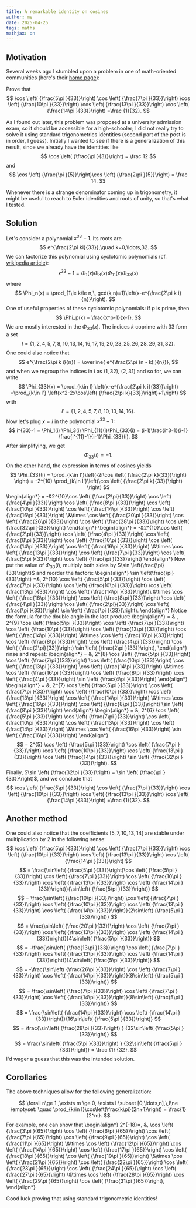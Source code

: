 ```yaml
---
title: A remarkable identity on cosines
author: me
date: 2025-04-25
tags: maths
mathjax: on
---
```


## Motivation

Several weeks ago I stumbled upon a problem in one of math-oriented communities (here's their [home page](https://sites.google.com/view/ktrtvseros/%D0%B3%D0%BB%D0%B0%D0%B2%D0%BD%D0%B0%D1%8F-%D1%81%D1%82%D1%80%D0%B0%D0%BD%D0%B8%D1%86%D0%B0)):

Prove that
$$
    \cos \left( {\frac{5\pi }{33}}\right)
    \cos \left( {\frac{7\pi }{33}}\right)
    \cos \left( {\frac{10\pi }{33}}\right)
    \cos \left( {\frac{13\pi }{33}}\right)
    \cos \left( {\frac{14\pi }{33}}\right)
    =\frac {1}{32}.
$$

As I found out later, this problem was proposed at a university admission exam, so it should be accessible for a high-schooler; I did not really try to solve it using standard trigonometrics identities (second part of the post is in order, I guess). Initially I wanted to see if there is a generalization of this result, since we already have the identities like
$$
\cos \left( {\frac{\pi }{3}}\right) = \frac 12
$$
and
$$
\cos \left( {\frac{\pi }{5}}\right)\cos \left( {\frac{2\pi }{5}}\right) = \frac 14.
$$

Whenever there is a strange denominator coming up in trigonometry, it might be useful to reach to Euler identities and roots of unity, so that's what I tested.

## Solution
Let's consider a polynomial $x^{33}-1$.
Its roots are
$$
    e^{\frac{2\pi ki}{33}},\quad k=0,\ldots,32.
$$
We can factorize this polynomial using cyclotomic polynomials (cf. [wikipedia article](https://en.wikipedia.org/wiki/Cyclotomic_polynomial)):
$$
    x^{33}-1 = \Phi_1(x) \Phi_3(x) \Phi_{11}(x)\Phi_{33}(x)
$$
where
$$
    \Phi_n(x) = \prod_{1\le k\le n,\, gcd(k,n)=1}\left(x-e^{\frac{2\pi k i}{n}}\right).
$$
One of useful properties of these cyclotomic polynomials: if $p$ is prime, then
$$
    \Phi_p(x) = \frac{x^p-1}{x-1}.
$$
We are mostly interested in the $\Phi_{33}(x)$.
The indices $k$ coprime with $33$ form a set
$$
    I = \{1, 2, 4, 5, 7, 8, 10, 13, 14, 16, 17, 19, 20, 23, 25, 26, 28, 29, 31, 32\}.
$$
One could also notice that
$$
    e^{\frac{2\pi k i}{n}} = \overline{ e^{\frac{2\pi (n - k)i}{n}}},
$$
and when we regroup the indices in $I$  as $(1, 32)$, $(2,31)$ and so for, we can write
$$
    \Phi_{33}(x) = \prod_{k\in I} \left(x-e^{\frac{2\pi k i}{33}}\right)
    =\prod_{k\in I'} \left(x^2-2x\cos\left( {\frac{2\pi k}{33}}\right)+1\right)
$$
with
$$
    I' = \{1, 2, 4, 5, 7, 8, 10, 13, 14, 16\}.
$$
Now let's plug $x=i$ in the polynomial $x^{33}-1$:
$$
    i^{33}-1 = \Phi_1(i) \Phi_3(i) \Phi_{11}(i)\Phi_{33}(i) = (i-1)\frac{i^3-1}{i-1} \frac{i^{11}-1}{i-1}\Phi_{33}(i).
$$
After simplifying, we get
$$
    \Phi_{33}(i) = -1.
$$
On the other hand, the expression in terms of cosines yields
$$
    \Phi_{33}(i) = \prod_{k\in I'}\left(-2i\cos \left( {\frac{2\pi k}{33}}\right) \right) = -2^{10}
    \prod_{k\in I'}\left(\cos \left( {\frac{2\pi k}{33}}\right) \right)
$$
\begin{align*}
    = -&2^{10}\cos \left( {\frac{2\pi}{33}}\right)
    \cos \left( {\frac{4\pi }{33}}\right)
    \cos \left( {\frac{8\pi }{33}}\right)
    \cos \left( {\frac{10\pi }{33}}\right)
    \cos \left( {\frac{14\pi }{33}}\right)
    \cos \left( {\frac{16\pi }{33}}\right)
    \\&\times
    \cos \left( {\frac{20\pi }{33}}\right)
    \cos \left( {\frac{26\pi }{33}}\right)
    \cos \left( {\frac{28\pi }{33}}\right)
    \cos \left( {\frac{32\pi }{33}}\right)
\end{align*}
\begin{align*}
    = -&2^{10}\cos \left( {\frac{2\pi}{33}}\right)
    \cos \left( {\frac{4\pi }{33}}\right)
    \cos \left( {\frac{8\pi }{33}}\right)
    \cos \left( {\frac{10\pi }{33}}\right)
    \cos \left( {\frac{14\pi }{33}}\right)
    \cos \left( {\frac{16\pi }{33}}\right)
    \\&\times
    \cos \left( {\frac{13\pi }{33}}\right)
    \cos \left( {\frac{7\pi }{33}}\right)
    \cos \left( {\frac{5\pi }{33}}\right)
    \cos \left( {\frac{\pi }{33}}\right)
\end{align*}
Now put the value of $\Phi_{33}(i)$, multiply both sides by $\sin \left(\frac{\pi}{33}\right)$
and reorder the factors:
\begin{align*}
    \sin \left(\frac{\pi}{33}\right) =&\, 2^{10}
    \cos \left( {\frac{5\pi }{33}}\right)
    \cos \left( {\frac{7\pi }{33}}\right)
    \cos \left( {\frac{10\pi }{33}}\right)
    \cos \left( {\frac{13\pi }{33}}\right)
    \cos \left( {\frac{14\pi }{33}}\right)\\
    &\times
    \cos \left( {\frac{16\pi }{33}}\right)
    \cos \left( {\frac{8\pi }{33}}\right)
    \cos \left( {\frac{4\pi }{33}}\right)
    \cos \left( {\frac{2\pi}{33}}\right)
    \cos \left( {\frac{\pi }{33}}\right)
    \sin \left( {\frac{\pi }{33}}\right).
\end{align*}
Notice the formula for the double angle in the last product:
\begin{align*}
    = & \, 2^{9}
    \cos \left( {\frac{5\pi }{33}}\right)
    \cos \left( {\frac{7\pi }{33}}\right)
    \cos \left( {\frac{10\pi }{33}}\right)
    \cos \left( {\frac{13\pi }{33}}\right)
    \cos \left( {\frac{14\pi }{33}}\right)
    \\&\times
    \cos \left( {\frac{16\pi }{33}}\right)
    \cos \left( {\frac{8\pi }{33}}\right)
    \cos \left( {\frac{4\pi }{33}}\right)
    \cos \left( {\frac{2\pi}{33}}\right)
    \sin \left( {\frac{2\pi }{33}}\right),
\end{align*}
rinse and repeat:
\begin{align*}
    = &\, 2^{8}
    \cos \left( {\frac{5\pi }{33}}\right)
    \cos \left( {\frac{7\pi }{33}}\right)
    \cos \left( {\frac{10\pi }{33}}\right)
    \cos \left( {\frac{13\pi }{33}}\right)
    \cos \left( {\frac{14\pi }{33}}\right)
    \\&\times
    \cos \left( {\frac{16\pi }{33}}\right)
    \cos \left( {\frac{8\pi }{33}}\right)
    \cos \left( {\frac{4\pi }{33}}\right)
    \sin \left( {\frac{4\pi }{33}}\right)
\end{align*}
\begin{align*}
    = &\, 2^{7}
    \cos \left( {\frac{5\pi }{33}}\right)
    \cos \left( {\frac{7\pi }{33}}\right)
    \cos \left( {\frac{10\pi }{33}}\right)
    \cos \left( {\frac{13\pi }{33}}\right)
    \cos \left( {\frac{14\pi }{33}}\right)
    \\&\times
    \cos \left( {\frac{16\pi }{33}}\right)
    \cos \left( {\frac{8\pi }{33}}\right)
    \sin \left( {\frac{8\pi }{33}}\right)
\end{align*}
\begin{align*}
    = &\, 2^{6}
    \cos \left( {\frac{5\pi }{33}}\right)
    \cos \left( {\frac{7\pi }{33}}\right)
    \cos \left( {\frac{10\pi }{33}}\right)
    \cos \left( {\frac{13\pi }{33}}\right)
    \cos \left( {\frac{14\pi }{33}}\right)
    \\&\times
    \cos \left( {\frac{16\pi }{33}}\right)
    \sin \left( {\frac{16\pi }{33}}\right)
\end{align*}
$$
    = 2^{5}
    \cos \left( {\frac{5\pi }{33}}\right)
    \cos \left( {\frac{7\pi }{33}}\right)
    \cos \left( {\frac{10\pi }{33}}\right)
    \cos \left( {\frac{13\pi }{33}}\right)
    \cos \left( {\frac{14\pi }{33}}\right)
    \sin \left( {\frac{32\pi }{33}}\right).
$$
Finally, $\sin \left( {\frac{32\pi }{33}}\right) = \sin \left( {\frac{\pi }{33}}\right)$, and we conclude that
$$
    \cos \left( {\frac{5\pi }{33}}\right)
    \cos \left( {\frac{7\pi }{33}}\right)
    \cos \left( {\frac{10\pi }{33}}\right)
    \cos \left( {\frac{13\pi }{33}}\right)
    \cos \left( {\frac{14\pi }{33}}\right)
    =\frac {1}{32}.
$$

## Another method

One could also notice that the coefficients $[5,7,10,13,14]$ are stable under multiplication by $2$ in the following sense:
$$
    \cos \left( {\frac{5\pi }{33}}\right)
    \cos \left( {\frac{7\pi }{33}}\right)
    \cos \left( {\frac{10\pi }{33}}\right)
    \cos \left( {\frac{13\pi }{33}}\right)
    \cos \left( {\frac{14\pi }{33}}\right)
$$
$$
= \frac{\sin\left( {\frac{5\pi }{33}}\right)\cos \left( {\frac{5\pi }{33}}\right)
    \cos \left( {\frac{7\pi }{33}}\right)
    \cos \left( {\frac{10\pi }{33}}\right)
    \cos \left( {\frac{13\pi }{33}}\right)
    \cos \left( {\frac{14\pi }{33}}\right)}{\sin\left( {\frac{5\pi }{33}}\right)}
$$
$$
= \frac{\sin\left( {\frac{10\pi }{33}}\right)
    \cos \left( {\frac{7\pi }{33}}\right)
    \cos \left( {\frac{10\pi }{33}}\right)
    \cos \left( {\frac{13\pi }{33}}\right)
    \cos \left( {\frac{14\pi }{33}}\right)}{2\sin\left( {\frac{5\pi }{33}}\right)}
$$
$$
= \frac{\sin\left( {\frac{20\pi }{33}}\right)
    \cos \left( {\frac{7\pi }{33}}\right)
    \cos \left( {\frac{13\pi }{33}}\right)
    \cos \left( {\frac{14\pi }{33}}\right)}{4\sin\left( {\frac{5\pi }{33}}\right)}
$$
$$
= -\frac{\sin\left( {\frac{13\pi }{33}}\right)
    \cos \left( {\frac{7\pi }{33}}\right)
    \cos \left( {\frac{13\pi }{33}}\right)
    \cos \left( {\frac{14\pi }{33}}\right)}{4\sin\left( {\frac{5\pi }{33}}\right)}
$$
$$
= -\frac{\sin\left( {\frac{26\pi }{33}}\right)
    \cos \left( {\frac{7\pi }{33}}\right)
    \cos \left( {\frac{14\pi }{33}}\right)}{8\sin\left( {\frac{5\pi }{33}}\right)}
$$
$$
= \frac{\sin\left( {\frac{7\pi }{33}}\right)
    \cos \left( {\frac{7\pi }{33}}\right)
    \cos \left( {\frac{14\pi }{33}}\right)}{8\sin\left( {\frac{5\pi }{33}}\right)}
$$
$$
= \frac{\sin\left( {\frac{14\pi }{33}}\right)
    \cos \left( {\frac{14\pi }{33}}\right)}{16\sin\left( {\frac{5\pi }{33}}\right)}
$$
$$
= \frac{\sin\left( {\frac{28\pi }{33}}\right) }
{32\sin\left( {\frac{5\pi }{33}}\right)}
$$
$$
= \frac{\sin\left( {\frac{5\pi }{33}}\right) }
{32\sin\left( {\frac{5\pi }{33}}\right)} = \frac {1} {32}.
$$
I'd wager a guess that this was the intended solution.

## Corollaries

The above techniques allow for the following generalization:

$$
\forall n\ge 1 ,\exists m \ge 0, \exists I \subset [0,\ldots,n],\,I\ne \emptyset: \quad \prod_{k\in I}\cos\left(\frac{k\pi}{2n+1}\right) = \frac{1}{2^m}.
$$
For example, one can show that
\begin{align*}
    2^{-18}=\, &\,
    \cos \left( {\frac{3\pi }{65}}\right)
    \cos \left( {\frac{6\pi }{65}}\right)
    \cos \left( {\frac{7\pi }{65}}\right)
    \cos \left( {\frac{9\pi }{65}}\right)
    \cos \left( {\frac{11\pi }{65}}\right)
    \\&\times
    \cos \left( {\frac{12\pi }{65}}\right)
    \cos \left( {\frac{14\pi }{65}}\right)
    \cos \left( {\frac{17\pi }{65}}\right)
    \cos \left( {\frac{18\pi }{65}}\right)
    \cos \left( {\frac{19\pi }{65}}\right)
    \\&\times
    \cos \left( {\frac{21\pi }{65}}\right)
    \cos \left( {\frac{22\pi }{65}}\right)
    \cos \left( {\frac{23\pi }{65}}\right)
    \cos \left( {\frac{24\pi }{65}}\right)
    \cos \left( {\frac{27\pi }{65}}\right)
    \\&\times
    \cos \left( {\frac{28\pi }{65}}\right)
    \cos \left( {\frac{29\pi }{65}}\right)
    \cos \left( {\frac{31\pi }{65}}\right),
\end{align*}

Good luck proving that using standard trigonometric identities!
